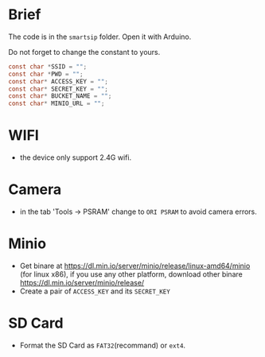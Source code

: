 # Brief

The code is in the `smartsip` folder. Open it with Arduino.

Do not forget to change the constant to yours.


``` c
const char *SSID = "";
const char *PWD = "";
const char* ACCESS_KEY = "";
const char* SECRET_KEY = "";
const char* BUCKET_NAME = "";
const char* MINIO_URL = "";
```

# WIFI
* the device only support 2.4G wifi.

# Camera
* in the tab 'Tools -> PSRAM' change to `ORI PSRAM` to avoid camera errors.

# Minio
* Get binare at https://dl.min.io/server/minio/release/linux-amd64/minio (for linux x86), if you use any other platform, download other binare https://dl.min.io/server/minio/release/ 
* Create a pair of `ACCESS_KEY` and its `SECRET_KEY`

# SD Card
* Format the SD Card as `FAT32`(recommand) or `ext4`.